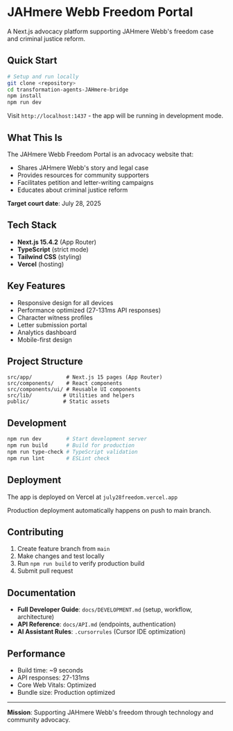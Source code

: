 # JAHmere Webb Freedom Portal

A Next.js advocacy platform supporting JAHmere Webb's freedom case and criminal justice reform.

## Quick Start

```bash
# Setup and run locally
git clone <repository>
cd transformation-agents-JAHmere-bridge
npm install
npm run dev
```

Visit `http://localhost:1437` - the app will be running in development mode.

## What This Is

The JAHmere Webb Freedom Portal is an advocacy website that:
- Shares JAHmere Webb's story and legal case
- Provides resources for community supporters  
- Facilitates petition and letter-writing campaigns
- Educates about criminal justice reform

**Target court date**: July 28, 2025

## Tech Stack

- **Next.js 15.4.2** (App Router)
- **TypeScript** (strict mode)
- **Tailwind CSS** (styling)
- **Vercel** (hosting)

## Key Features

- Responsive design for all devices
- Performance optimized (27-131ms API responses)
- Character witness profiles
- Letter submission portal  
- Analytics dashboard
- Mobile-first design

## Project Structure

```
src/app/           # Next.js 15 pages (App Router)
src/components/    # React components
src/components/ui/ # Reusable UI components  
src/lib/          # Utilities and helpers
public/           # Static assets
```

## Development

```bash
npm run dev        # Start development server
npm run build      # Build for production  
npm run type-check # TypeScript validation
npm run lint       # ESLint check
```

## Deployment

The app is deployed on Vercel at `july28freedom.vercel.app`

Production deployment automatically happens on push to main branch.

## Contributing

1. Create feature branch from `main`
2. Make changes and test locally
3. Run `npm run build` to verify production build
4. Submit pull request

## Documentation

- **Full Developer Guide**: `docs/DEVELOPMENT.md` (setup, workflow, architecture)
- **API Reference**: `docs/API.md` (endpoints, authentication)  
- **AI Assistant Rules**: `.cursorrules` (Cursor IDE optimization)

## Performance

- Build time: ~9 seconds
- API responses: 27-131ms  
- Core Web Vitals: Optimized
- Bundle size: Production optimized

---

**Mission**: Supporting JAHmere Webb's freedom through technology and community advocacy. 